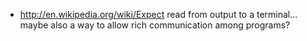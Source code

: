 - http://en.wikipedia.org/wiki/Expect
  read from output to a terminal... maybe also a way to allow rich communication among programs?
